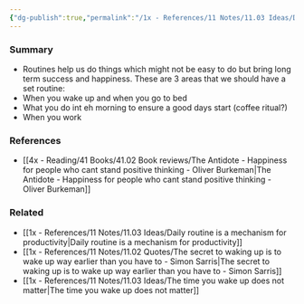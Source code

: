```yaml
---
{"dg-publish":true,"permalink":"/1x - References/11 Notes/11.03 Ideas/Develop at least 3 routines a day for maximum happiness/","title":"Develop at least 3 routines a day for maximum happiness","created":"2023-11-30T19:13:59.000+03:00","updated":"2024-02-14T20:18:33.883+03:00"}
---
```



### Summary
- Routines help us do things which might not be easy to do but bring long term success and happiness. These are 3 areas that we should have a set routine:
- When you wake up and when you go to bed
- What you do int eh morning to ensure a good days start (coffee ritual?)
- When you work

### References
- [[4x - Reading/41 Books/41.02 Book reviews/The Antidote - Happiness for people who cant stand positive thinking - Oliver Burkeman\|The Antidote - Happiness for people who cant stand positive thinking - Oliver Burkeman]]

### Related
- [[1x - References/11 Notes/11.03 Ideas/Daily routine is a mechanism for productivity\|Daily routine is a mechanism for productivity]]
- [[1x - References/11 Notes/11.02 Quotes/The secret to waking up is to wake up way earlier than you have to - Simon Sarris\|The secret to waking up is to wake up way earlier than you have to - Simon Sarris]]
- [[1x - References/11 Notes/11.03 Ideas/The time you wake up does not matter\|The time you wake up does not matter]]